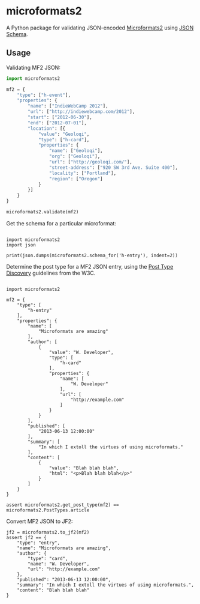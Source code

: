 microformats2
=============

A Python package for validating JSON-encoded 
[Microformats2](http://microformats.org/wiki/microformats2) using 
[JSON Schema](http://json-schema.org).


Usage
-----

Validating MF2 JSON:

```python
import microformats2

mf2 = { 
    "type": ["h-event"],
    "properties": {
        "name": ["IndieWebCamp 2012"],
        "url": ["http://indiewebcamp.com/2012"],
        "start": ["2012-06-30"],
        "end": ["2012-07-01"],
        "location": [{
            "value": "Geoloqi",
            "type": ["h-card"],
            "properties": {
                "name": ["Geoloqi"],
                "org": ["Geoloqi"],
                "url": ["http://geoloqi.com/"],
                "street-address": ["920 SW 3rd Ave. Suite 400"],
                "locality": ["Portland"],
                "region": ["Oregon"]
            }
        }]
    }
}

microformats2.validate(mf2)
```

Get the schema for a particular microformat:

```python3

import microformats2
import json

print(json.dumps(microformats2.schema_for('h-entry'), indent=2))
```

Determine the post type for a MF2 JSON entry, using the [Post Type
Discovery](https://www.w3.org/TR/post-type-discovery/) guidelines from the W3C.

```python3

import microformats2

mf2 = {
    "type": [
        "h-entry"
    ],
    "properties": {
        "name": [
            "Microformats are amazing"
        ],
        "author": [
            {
                "value": "W. Developer",
                "type": [
                    "h-card"
                ],
                "properties": {
                    "name": [
                        "W. Developer"
                    ],
                    "url": [
                        "http://example.com"
                    ]
                }
            }
        ],
        "published": [
            "2013-06-13 12:00:00"
        ],
        "summary": [
            "In which I extoll the virtues of using microformats."
        ],
        "content": [
            {
                "value": "Blah blah blah",
                "html": "<p>Blah blah blah</p>"
            }
        ]
    }
}

assert microformats2.get_post_type(mf2) == microformats2.PostTypes.article
```

Convert MF2 JSON to JF2:

```
jf2 = microformats2.to_jf2(mf2)
assert jf2 == {
    "type": "entry",
    "name": "Microformats are amazing",
    "author": {
        "type": "card",
        "name": "W. Developer",
        "url": "http://example.com"
    },
    "published": "2013-06-13 12:00:00",
    "summary": "In which I extoll the virtues of using microformats.",
    "content": "Blah blah blah"
}
```
